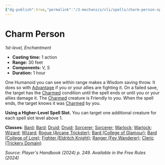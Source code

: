 ```yaml
---
{"dg-publish":true,"permalink":"/3-mechanics/cli/spells/charm-person-xphb/","tags":["ttrpg-cli/compendium/src/5e/xphb","ttrpg-cli/spell/class/bard","ttrpg-cli/spell/class/druid","ttrpg-cli/spell/class/sorcerer","ttrpg-cli/spell/class/warlock","ttrpg-cli/spell/class/wizard","ttrpg-cli/spell/feat/fey-touched","ttrpg-cli/spell/feat/magic-initiate","ttrpg-cli/spell/level/1st-level","ttrpg-cli/spell/school/enchantment","ttrpg-cli/spell/subclass/arcane-trickster","ttrpg-cli/spell/subclass/college-of-glamour","ttrpg-cli/spell/subclass/college-of-lore","ttrpg-cli/spell/subclass/eldritch-knight","ttrpg-cli/spell/subclass/fey-wanderer","ttrpg-cli/spell/subclass/trickery-domain"],"created":"2025-03-01T17:25:23.696-05:00","updated":"2025-03-01T18:44:36.651-05:00"}
---
```


# Charm Person
*1st-level, Enchantment*  


- **Casting time:** 1 action
- **Range:** 30 feet
- **Components:** V, S
- **Duration:** 1 hour

One Humanoid you can see within range makes a Wisdom saving throw. It does so with [Advantage](3-Mechanics/CLI/rules/variant-rules/advantage-xphb.md) if you or your allies are fighting it. On a failed save, the target has the [Charmed](3-Mechanics/CLI/rules/conditions.md#Charmed) condition until the spell ends or until you or your allies damage it. The [Charmed](3-Mechanics/CLI/rules/conditions.md#Charmed) creature is Friendly to you. When the spell ends, the target knows it was [Charmed](3-Mechanics/CLI/rules/conditions.md#Charmed) by you.

**Using a Higher-Level Spell Slot.** You can target one additional creature for each spell slot level above 1.

**Classes**: [Bard](list-spells-classes-bard); [Bard](list-spells-classes-bard); [Druid](list-spells-classes-druid); [Druid](list-spells-classes-druid); [Sorcerer](list-spells-classes-sorcerer); [Sorcerer](list-spells-classes-sorcerer); [Warlock](list-spells-classes-warlock); [Warlock](list-spells-classes-warlock); [Wizard](list-spells-classes-wizard); [Wizard](list-spells-classes-wizard); [Rogue (Arcane Trickster)](list-spells-classes-rogue-xphb-arcane-trickster-xphb); [Bard (College of Glamour)](list-spells-classes-bard-xphb-college-of-glamour-xphb); [Bard (College of Lore)](list-spells-classes-bard-xphb-college-of-lore-xphb); [Fighter (Eldritch Knight)](list-spells-classes-fighter-xphb-eldritch-knight-xphb); [Ranger (Fey Wanderer)](list-spells-classes-ranger-xphb-fey-wanderer-xphb); [Cleric (Trickery Domain)](list-spells-classes-cleric-xphb-trickery-domain-xphb)

*Source: Player's Handbook (2024) p. 249. Available in the Free Rules (2024)*